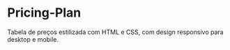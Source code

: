 # Pricing-Plan
Tabela de preços estilizada com HTML e CSS, com design responsivo para desktop e mobile.
